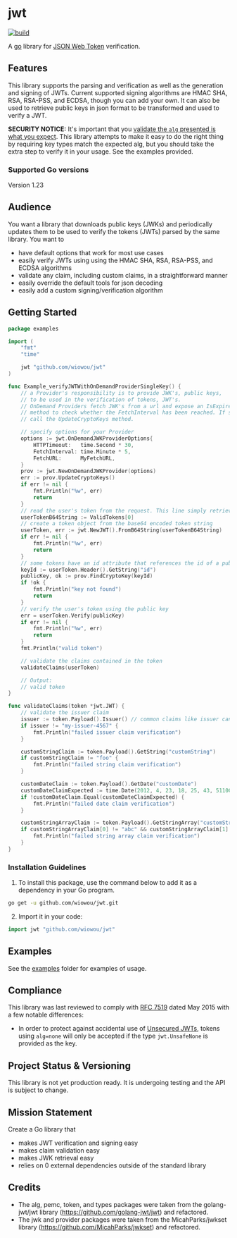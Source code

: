 # jwt

[![build](https://github.com/golang-jwt/jwt/actions/workflows/build.yml/badge.svg)](https://github.com/wiowou/jwt/actions/workflows/build.yml)
<!-- [![Coverage Status](https://coveralls.io/repos/github/golang-jwt/jwt/badge.svg?branch=main)](https://coveralls.io/github/golang-jwt/jwt?branch=main) -->

A [go](http://www.golang.org) library for [JSON Web
Token](https://datatracker.ietf.org/doc/html/rfc7519) verification.

## Features

This library supports the parsing and verification as well as the generation and
signing of JWTs.  Current supported signing algorithms are HMAC SHA, RSA,
RSA-PSS, and ECDSA, though you can add your own. It can also be used to retrieve public keys in json format to be transformed and used to verify a JWT.

**SECURITY NOTICE:** It's important that you [validate the `alg` presented is
what you expect](https://auth0.com/blog/critical-vulnerabilities-in-json-web-token-libraries/).
This library attempts to make it easy to do the right thing by requiring key
types match the expected alg, but you should take the extra step to verify it in
your usage. See the examples provided.

### Supported Go versions

Version 1.23

## Audience
You want a library that downloads public keys (JWKs) and periodically updates them
to be used to verify the tokens (JWTs) parsed by the same library. 
You want to
* have default options that work for most use cases
* easily verify JWTs using using the HMAC SHA, RSA, RSA-PSS, and ECDSA algorithms 
* validate any claim, including custom claims, in a straightforward manner
* easily override the default tools for json decoding 
* easily add a custom signing/verification algorithm

## Getting Started

```go
package examples

import (
	"fmt"
	"time"

	jwt "github.com/wiowou/jwt"
)

func Example_verifyJWTWithOnDemandProviderSingleKey() {
	// a Provider's responsibility is to provide JWK's, public keys,
	// to be used in the verification of tokens, JWT's. 
	// OnDemand Providers fetch JWK's from a url and expose an IsExpired
	// method to check whether the FetchInterval has been reached. If so,
	// call the UpdateCryptoKeys method.

	// specify options for your Provider
	options := jwt.OnDemandJWKProviderOptions{
		HTTPTimeout:   time.Second * 30,
		FetchInterval: time.Minute * 5,
		FetchURL:      MyFetchURL,
	}
	prov := jwt.NewOnDemandJWKProvider(options)
	err := prov.UpdateCryptoKeys()
	if err != nil {
		fmt.Println("%w", err)
		return
	}
	// read the user's token from the request. This line simply retrieves the example token string
	userTokenB64String := ValidTokens[0]
	// create a token object from the base64 encoded token string
	userToken, err := jwt.NewJWT().FromB64String(userTokenB64String)
	if err != nil {
		fmt.Println("%w", err)
		return
	}
	// some tokens have an id attribute that references the id of a public json web key (jwk)
	keyId := userToken.Header().GetString("id")
	publicKey, ok := prov.FindCryptoKey(keyId)
	if !ok {
		fmt.Println("key not found")
		return
	}
	// verify the user's token using the public key
	err = userToken.Verify(publicKey)
	if err != nil {
		fmt.Println("%w", err)
		return
	}
	fmt.Println("valid token")

	// validate the claims contained in the token
	validateClaims(userToken)

	// Output:
	// valid token
}

func validateClaims(token *jwt.JWT) {
	// validate the issuer claim
	issuer := token.Payload().Issuer() // common claims like issuer can be retrieved with method calls
	if issuer != "my-issuer-4567" {
		fmt.Println("failed issuer claim verification")
	}

	customStringClaim := token.Payload().GetString("customString")
	if customStringClaim != "foo" {
		fmt.Println("failed string claim verification")
	}

	customDateClaim := token.Payload().GetDate("customDate")
	customDateClaimExpected := time.Date(2012, 4, 23, 18, 25, 43, 511000000, time.UTC)
	if !customDateClaim.Equal(customDateClaimExpected) {
		fmt.Println("failed date claim verification")
	}

	customStringArrayClaim := token.Payload().GetStringArray("customStringArray")
	if customStringArrayClaim[0] != "abc" && customStringArrayClaim[1] != "def" && customStringArrayClaim[2] != "123" {
		fmt.Println("failed string array claim verification")
	}
}
```

### Installation Guidelines

1. To install this package, use the command below to add it as a dependency in your Go program.

```sh
go get -u github.com/wiowou/jwt.git
```

2. Import it in your code:

```go
import jwt "github.com/wiowou/jwt"
```

## Examples

See the [examples](/test/examples) folder for examples of usage.

## Compliance

This library was last reviewed to comply with [RFC
7519](https://datatracker.ietf.org/doc/html/rfc7519) dated May 2015 with a few
notable differences:

* In order to protect against accidental use of [Unsecured
  JWTs](https://datatracker.ietf.org/doc/html/rfc7519#section-6), tokens using
  `alg=none` will only be accepted if the type
  `jwt.UnsafeNone` is provided as the key.

## Project Status & Versioning

This library is not yet production ready. It is undergoing testing and the API is subject to change.

## Mission Statement

Create a Go library that 
* makes JWT verification and signing easy
* makes claim validation easy
* makes JWK retrieval easy
* relies on 0 external dependencies outside of the standard library

## Credits

* The alg, pemc, token, and types packages were taken from the golang-jwt/jwt library (https://github.com/golang-jwt/jwt) and refactored.
* The jwk and provider packages were taken from the MicahParks/jwkset library (https://github.com/MicahParks/jwkset) and refactored.